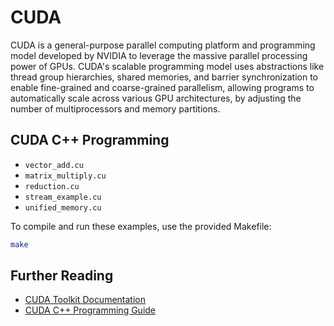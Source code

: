# CUDA

CUDA is a general-purpose parallel computing platform and programming
model developed by NVIDIA to leverage the massive parallel processing
power of GPUs. CUDA's scalable programming model uses abstractions like
thread group hierarchies, shared memories, and barrier synchronization
to enable fine-grained and coarse-grained parallelism, allowing
programs to automatically scale across various GPU architectures,
by adjusting the number of multiprocessors and memory partitions.

## CUDA C++ Programming

- `vector_add.cu`
- `matrix_multiply.cu`
- `reduction.cu`
- `stream_example.cu`
- `unified_memory.cu`

To compile and run these examples, use the provided Makefile:

```sh
make
```

## Further Reading

- [CUDA Toolkit Documentation](https://docs.nvidia.com/cuda/index.html)
- [CUDA C++ Programming Guide](https://docs.nvidia.com/cuda/cuda-c-programming-guide/)
